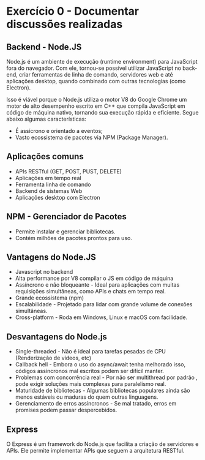 # Exercício 0 - Documentar discussões realizadas
## Backend - Node.JS
Node.js é um ambiente de execução (runtime environment) para JavaScript fora do navegador.
Com ele, tornou-se possível utilizar JavaScript no back-end, criar ferramentas de linha de comando, servidores web e até aplicações desktop, quando combinado com outras tecnologias (como Electron).

Isso é viável porque o Node.js utiliza o motor V8 do Google Chrome um motor de alto desempenho escrito em C++ que compila JavaScript em código de máquina nativo, tornando sua execução rápida e eficiente.
Segue abaixo algumas características:
* É assícrono e orientado a eventos;
* Vasto ecossistema de pacotes via NPM (Package Manager).

## Aplicações comuns
* APIs RESTful  (GET, POST, PUST, DELETE)
* Aplicações em tempo real
* Ferramenta linha de comando
* Backend de sistemas Web
* Aplicações desktop com Electron

## NPM - Gerenciador de Pacotes
* Permite instalar e gerenciar bibliotecas.
* Contém milhões de pacotes prontos para uso.

## Vantagens do Node.JS
* Javascript no backend
* Alta performance por V8 compilar o JS em código de máquina
* Assíncrono e não bloqueante - Ideal para aplicações com muitas requisições simultâneas, como APIs e chats em tempo real.
* Grande ecossistema (npm)
* Escalabilidade - Projetado para lidar com grande volume de conexões simultâneas.
* Cross-platform - Roda em Windows, Linux e macOS com facilidade.

## Desvantagens do Node.js
* Single-threaded - Não é ideal para tarefas pesadas de CPU (Renderização de vídeos, etc)
* Callback hell - Embora o uso do async/await tenha melhorado isso, códigos assíncronos mal escritos podem ser difícil manter.
* Problemas com concorrência real - Por não ser multithread por padrão , pode exigir soluções mais complexas para paralelismo real.
* Maturidade de bibliotecas - Algumas bibliotecas populares ainda são menos estáveis ou maduras do quem outras linguagens.
* Gerenciamento de erros assíncronos - Se mal tratado, erros em promises podem passar despercebidos.

## Express
O Express é um framework do Node.js que facilita a criação de servidores e APIs. Ele permite implementar APIs que seguem a arquitetura RESTful.

